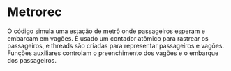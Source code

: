 # Metrorec
O código simula uma estação de metrô onde passageiros esperam e embarcam em vagões. É usado um contador atômico para rastrear os passageiros, e threads são criadas para representar passageiros e vagões. Funções auxiliares controlam o preenchimento dos vagões e o embarque dos passageiros.
